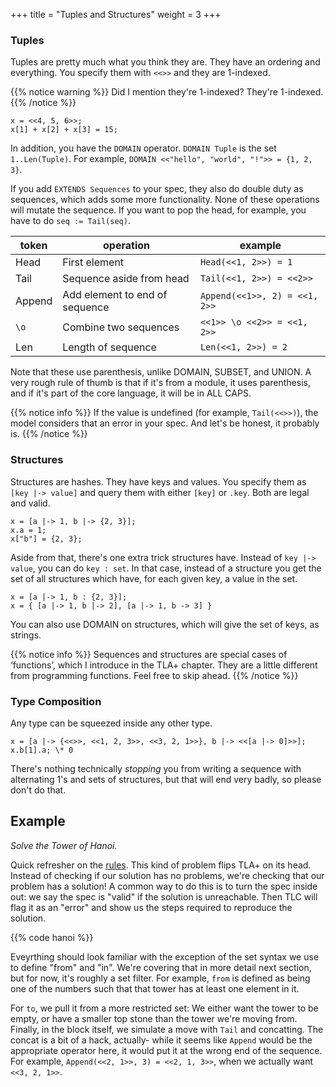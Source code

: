 +++
title = "Tuples and Structures"
weight = 3
+++

### Tuples

Tuples are pretty much what you think they are. They have an ordering and everything. You specify them with `<<>>` and they are 1-indexed.

{{% notice warning %}}
Did I mention they're 1-indexed? They're 1-indexed.
{{% /notice %}}

```
x = <<4, 5, 6>>;
x[1] + x[2] + x[3] = 15;
```

In addition, you have the `DOMAIN` operator. `DOMAIN Tuple` is the set `1..Len(Tuple)`. For example, `DOMAIN <<"hello", "world", "!">> = {1, 2, 3}`.

If you add `EXTENDS Sequences` to your spec, they also do double duty as sequences, which adds some more functionality. None of these operations will mutate the sequence. If you want to pop the head, for example, you have to do `seq := Tail(seq)`.

token | operation | example
------|-----------|--------
Head | First element | `Head(<<1, 2>>) = 1`
Tail | Sequence aside from head | `Tail(<<1, 2>>) = <<2>>`
Append | Add element to end of sequence | `Append(<<1>>, 2) = <<1, 2>>`
`\o` | Combine two sequences | `<<1>> \o <<2>> = <<1, 2>>`
Len | Length of sequence | `Len(<<1, 2>>) = 2`

Note that these use parenthesis, unlike DOMAIN, SUBSET, and UNION. A very rough rule of thumb is that if it's from a module, it uses parenthesis, and if it's part of the core language, it will be in ALL CAPS.

{{% notice info %}}
If the value is undefined (for example, `Tail(<<>>)`), the model considers that an error in your spec. And let's be honest, it probably is.
{{% /notice %}}

### Structures

Structures are hashes. They have keys and values. You specify them as `[key |-> value]` and query them with either `[key]` or `.key`. Both are legal and valid.

```
x = [a |-> 1, b |-> {2, 3}];
x.a = 1;
x["b"] = {2, 3};
```

Aside from that, there's one extra trick structures have. Instead of `key |-> value`, you can do `key : set`. In that case, instead of a structure you get the set of all structures which have, for each given key, a value in the set.

```
x = [a |-> 1, b : {2, 3}];
x = { [a |-> 1, b |-> 2], [a |-> 1, b -> 3] }
```

You can also use DOMAIN on structures, which will give the set of keys, as strings.


{{% notice info %}}
Sequences and structures are special cases of ‘functions’, which I introduce in the TLA+ chapter. They are a little different from programming functions. Feel free to skip ahead.
{{% /notice %}}

### Type Composition

Any type can be squeezed inside any other type.

```
x = [a |-> {<<>>, <<1, 2, 3>>, <<3, 2, 1>>}, b |-> <<[a |-> 0]>>];
x.b[1].a; \* 0
```

There's nothing technically _stopping_ you from writing a sequence with alternating 1's and sets of structures, but that will end very badly, so please don't do that.

## Example

_Solve the Tower of Hanoi._

Quick refresher on the [rules](https://www.cs.sfu.ca/~tamaras/recursion/Rules_Towers_Hanoi.html). This kind of problem flips TLA+ on its head. Instead of checking if our solution has no problems, we're checking that our problem has a solution! A common way to do this is to turn the spec inside out: we say the spec is "valid" if the solution is unreachable. Then TLC will flag it as an "error" and show us the steps required to reproduce the solution.

{{% code hanoi %}}

Eveyrthing should look familiar with the exception of the set syntax we use to define "from" and "in". We're covering that in more detail next section, but for now, it's roughly a set filter. For example, `from` is defined as being one of the numbers such that that tower has at least one element in it.

For `to`, we pull it from a more restricted set: We either want the tower to be empty, or have a smaller top stone than the tower we're moving from. Finally, in the block itself, we simulate a move with `Tail` and concatting. The concat is a bit of a hack, actually- while it seems like `Append` would be the appropriate operator here, it would put it at the wrong end of the sequence. For example, `Append(<<2, 1>>, 3) = <<2, 1, 3>>`, when we actually want `<<3, 2, 1>>`.
